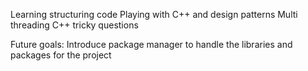 Learning structuring code
Playing with C++ and design patterns
Multi threading 
C++ tricky questions


Future goals:
Introduce package manager to handle the libraries and packages for the project

